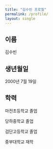 ```yaml
---
title: "김수빈 프로필"
permalink: /profile/
layout: single
---
```

## 이름

김수빈

## 생년월일

2000년 7월 19일

## 학력

마전초등학교 졸업

당하중학교 졸업

검단고등학교 졸업

중부대학교 재학
